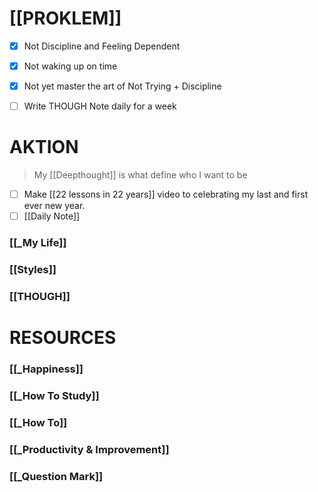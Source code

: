 # [[PROKLEM]] 
- [x] Not Discipline and Feeling Dependent 
- [x] Not waking up on time
- [x] Not yet master the art of Not Trying + Discipline
- [ ] Write THOUGH Note daily for a week




# AKTION
> My [[Deepthought]] is what define who I want to be
- [ ] Make [[22 lessons in 22 years]] video to celebrating my last and first ever new year.
- [ ] [[Daily Note]]

### [[_My Life]]

### [[Styles]]
### [[THOUGH]]

# RESOURCES

### [[_Happiness]]

### [[_How To Study]]

### [[_How To]]

### [[_Productivity & Improvement]]

### [[_Question Mark]]

